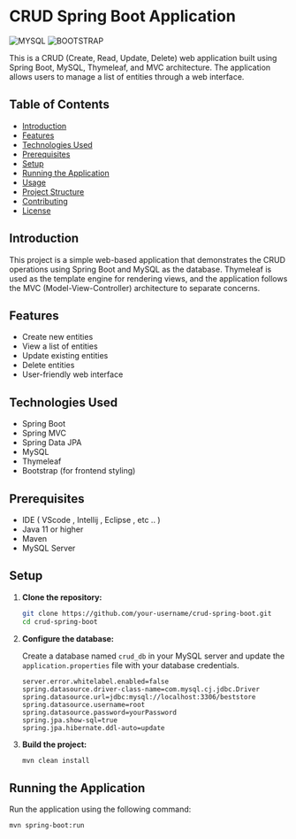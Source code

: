 # CRUD Spring Boot Application
![MYSQL](https://img.shields.io/badge/MySQL-005C84?style=for-the-badge&logo=mysql&logoColor=white)
![BOOTSTRAP](https://img.shields.io/badge/Bootstrap-563D7C?style=for-the-badge&logo=bootstrap&logoColor=white)

This is a CRUD (Create, Read, Update, Delete) web application built using Spring Boot, MySQL, Thymeleaf, and MVC architecture. The application allows users to manage a list of entities through a web interface.

## Table of Contents

- [Introduction](#introduction)
- [Features](#features)
- [Technologies Used](#technologies-used)
- [Prerequisites](#prerequisites)
- [Setup](#setup)
- [Running the Application](#running-the-application)
- [Usage](#usage)
- [Project Structure](#project-structure)
- [Contributing](#contributing)
- [License](#license)

## Introduction

This project is a simple web-based application that demonstrates the CRUD operations using Spring Boot and MySQL as the database. Thymeleaf is used as the template engine for rendering views, and the application follows the MVC (Model-View-Controller) architecture to separate concerns.

## Features

- Create new entities
- View a list of entities
- Update existing entities
- Delete entities
- User-friendly web interface

## Technologies Used

- Spring Boot
- Spring MVC
- Spring Data JPA
- MySQL
- Thymeleaf
- Bootstrap (for frontend styling)

## Prerequisites

- IDE ( VScode , Intellij , Eclipse , etc .. )
- Java 11 or higher
- Maven
- MySQL Server

## Setup

1. **Clone the repository:**

    ```bash
    git clone https://github.com/your-username/crud-spring-boot.git
    cd crud-spring-boot
    ```

2. **Configure the database:**

    Create a database named `crud_db` in your MySQL server and update the `application.properties` file with your database credentials.

    ```properties
    server.error.whitelabel.enabled=false
    spring.datasource.driver-class-name=com.mysql.cj.jdbc.Driver
    spring.datasource.url=jdbc:mysql://localhost:3306/beststore
    spring.datasource.username=root
    spring.datasource.password=yourPassword
    spring.jpa.show-sql=true
    spring.jpa.hibernate.ddl-auto=update
    ```

3. **Build the project:**

    ```bash
    mvn clean install
    ```

## Running the Application

Run the application using the following command:

```bash
mvn spring-boot:run
